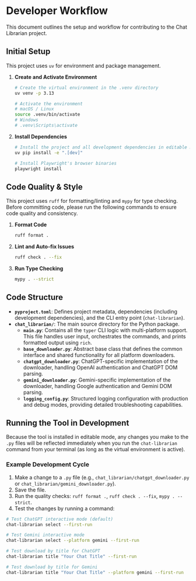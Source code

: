 # Developer Workflow

This document outlines the setup and workflow for contributing to the Chat Librarian project.

## Initial Setup

This project uses `uv` for environment and package management.

1. **Create and Activate Environment**

    ```bash
    # Create the virtual environment in the .venv directory
    uv venv -p 3.13

    # Activate the environment
    # macOS / Linux
    source .venv/bin/activate
    # Windows
    # .venv\Scripts\activate
    ```

2. **Install Dependencies**

    ```bash
    # Install the project and all development dependencies in editable mode
    uv pip install -e ".[dev]"

    # Install Playwright's browser binaries
    playwright install
    ```

## Code Quality & Style

This project uses `ruff` for formatting/linting and `mypy` for type checking. Before committing code, please run the following commands to ensure code quality and consistency.

1. **Format Code**

    ```bash
    ruff format .
    ```

2. **Lint and Auto-fix Issues**

    ```bash
    ruff check . --fix
    ```

3. **Run Type Checking**

    ```bash
    mypy . --strict
    ```

## Code Structure

- **`pyproject.toml`**: Defines project metadata, dependencies (including development dependencies), and the CLI entry point (`chat-librarian`).
- **`chat_librarian/`**: The main source directory for the Python package.
  - **`main.py`**: Contains all the `typer` CLI logic with multi-platform support. This file handles user input, orchestrates the commands, and prints formatted output using `rich`.
  - **`base_downloader.py`**: Abstract base class that defines the common interface and shared functionality for all platform downloaders.
  - **`chatgpt_downloader.py`**: ChatGPT-specific implementation of the downloader, handling OpenAI authentication and ChatGPT DOM parsing.
  - **`gemini_downloader.py`**: Gemini-specific implementation of the downloader, handling Google authentication and Gemini DOM parsing.
  - **`logging_config.py`**: Structured logging configuration with production and debug modes, providing detailed troubleshooting capabilities.

## Running the Tool in Development

Because the tool is installed in editable mode, any changes you make to the `.py` files will be reflected immediately when you run the `chat-librarian` command from your terminal (as long as the virtual environment is active).

### Example Development Cycle

1. Make a change to a `.py` file (e.g., `chat_librarian/chatgpt_downloader.py` or `chat_librarian/gemini_downloader.py`).
2. Save the file.
3. Run the quality checks: `ruff format .`, `ruff check . --fix`, `mypy . --strict`.
4. Test the changes by running a command:

```bash
# Test ChatGPT interactive mode (default)
chat-librarian select --first-run

# Test Gemini interactive mode
chat-librarian select --platform gemini --first-run

# Test download by title for ChatGPT
chat-librarian title "Your Chat Title" --first-run

# Test download by title for Gemini
chat-librarian title "Your Chat Title" --platform gemini --first-run
```
